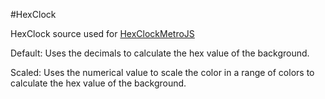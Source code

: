 #HexClock

HexClock source used for [HexClockMetroJS](https://github.com/thinkaliker/HexClockMetroJS)

Default: Uses the decimals to calculate the hex value of the background.

Scaled: Uses the numerical value to scale the color in a range of colors to calculate the hex value of the background.
